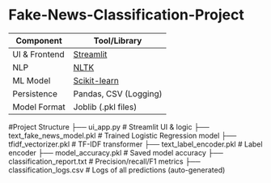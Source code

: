 ﻿# Fake-News-Classification-Project
| Component     | Tool/Library                              |
| ------------- | ----------------------------------------- |
| UI & Frontend | [Streamlit](https://streamlit.io/)        |
| NLP           | [NLTK](https://www.nltk.org/)             |
| ML Model      | [Scikit-learn](https://scikit-learn.org/) |
| Persistence   | Pandas, CSV (Logging)                     |
| Model Format  | Joblib (.pkl files)                       |

#Project Structure
├── ui_app.py                   # Streamlit UI & logic
├── text_fake_news_model.pkl    # Trained Logistic Regression model
├── tfidf_vectorizer.pkl        # TF-IDF transformer
├── text_label_encoder.pkl      # Label encoder
├── model_accuracy.pkl          # Saved model accuracy
├── classification_report.txt   # Precision/recall/F1 metrics
├── classification_logs.csv     # Logs of all predictions (auto-generated)
